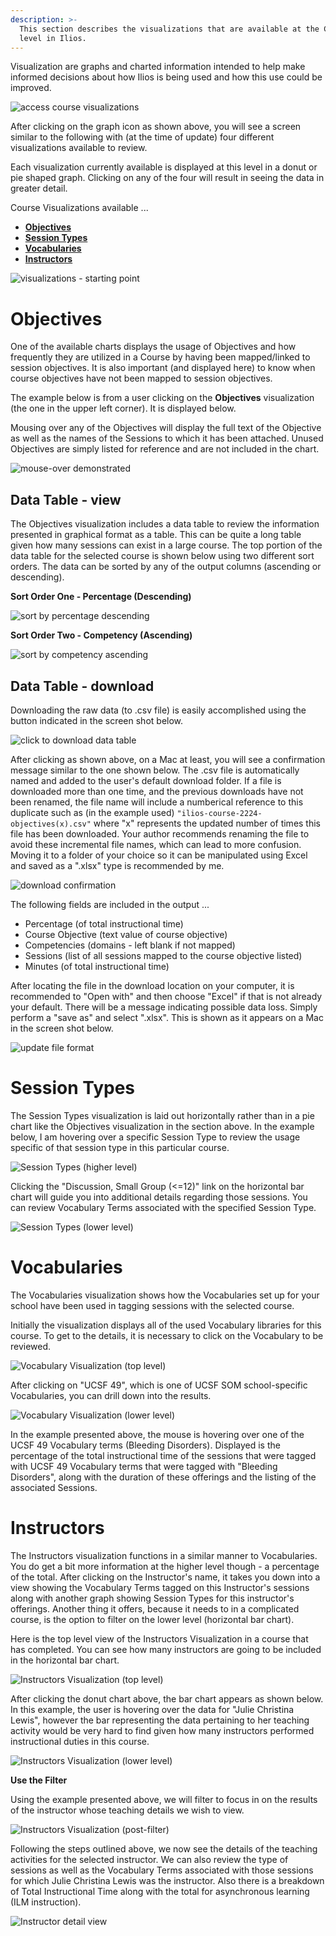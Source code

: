 ```yaml
---
description: >-
  This section describes the visualizations that are available at the Course
  level in Ilios.
---
```


Visualization are graphs and charted information intended to help make informed decisions about how Ilios is being used and how this use could be improved.

![access course visualizations](../../images/course_visualizations/access_course_visualizations.png)

After clicking on the graph icon as shown above, you will see a screen similar to the following with (at the time of update) four different visualizations available to review.

Each visualization currently available is displayed at this level in a donut or pie shaped graph. Clicking on any of the four will result in seeing the data in greater detail.

Course Visualizations available ...

* **[**Objectives**](https://iliosproject.gitbook.io/ilios-user-guide/courses-and-sessions/courses/visualizations#objectives)**
* **[**Session Types**](https://iliosproject.gitbook.io/ilios-user-guide/courses-and-sessions/courses/visualizations#session-types)**
* **[**Vocabularies**](https://iliosproject.gitbook.io/ilios-user-guide/courses-and-sessions/courses/visualizations#vocabularies)**
* **[**Instructors**](https://iliosproject.gitbook.io/ilios-user-guide/courses-and-sessions/courses/visualizations#instructors)**

![visualizations - starting point](../../images/course_visualizations/visualizations_starting_point.png)

# Objectives

One of the available charts displays the usage of Objectives and how frequently they are utilized in a Course by having been mapped/linked to session objectives. It is also important (and displayed here) to know when course objectives have not been mapped to session objectives.

The example below is from a user clicking on the **Objectives** visualization (the one in the upper left corner). It is displayed below.

Mousing over any of the Objectives will display the full text of the Objective as well as the names of the Sessions to which it has been attached. Unused Objectives are simply listed for reference and are not included in the chart.

![mouse-over demonstrated](../../images/course_visualizations/mouse_over_demonstrated.png)

## Data Table - view

The Objectives visualization includes a data table to review the information presented in graphical format as a table. This can be quite a long table given how many sessions can exist in a large course. The top portion of the data table for the selected course is shown below using two different sort orders. The data can be sorted by any of the output columns (ascending or descending).

**Sort Order One - Percentage (Descending)**

![sort by percentage descending](../../images/course_visualizations/sort_by_percentage_desc.png)

**Sort Order Two - Competency (Ascending)**

![sort by competency ascending](../../images/course_visualizations/sort_by_competency_asc.png)

## Data Table - download 

Downloading the raw data (to .csv file) is easily accomplished using the button indicated in the screen shot below.

![click to download data table](../../images/course_visualizations/click_to_download_data_table.png)

After clicking as shown above, on a Mac at least, you will see a confirmation message similar to the one shown below. The .csv file is automatically named and added to the user's default download folder. If a file is downloaded more than one time, and the previous downloads have not been renamed, the file name will include a numberical reference to this duplicate such as (in the example used) `"ilios-course-2224-objectives(x).csv"` where "x" represents the updated number of times this file has been downloaded. Your author recommends renaming the file to avoid these incremental file names, which can lead to more confusion. Moving it to a folder of your choice so it can be manipulated using Excel and saved as a ".xlsx" type is recommended by me.

![download confirmation](../../images/course_visualizations/download_confirmation.png)

The following fields are included in the output ...

* Percentage (of total instructional time)
* Course Objective (text value of course objective)
* Competencies (domains - left blank if not mapped)
* Sessions (list of all sessions mapped to the course objective listed)
* Minutes (of total instructional time)

After locating the file in the download location on your computer, it is recommended to "Open with" and then choose "Excel" if that is not already your default. There will be a message indicating possible data loss. Simply perform a "save as" and select ".xlsx". This is shown as it appears on a Mac in the screen shot below.

![update file format](../../images/course_visualizations/update_file_format.png)

# Session Types

The Session Types visualization is laid out horizontally rather than in a pie chart like the Objectives visualization in the section above. In the example below, I am hovering over a specific Session Type to review the usage specific of that session type in this particular course.

![Session Types (higher level)](../../images/course_visualizations/sess_type_viz1.png)

Clicking the "Discussion, Small Group (<=12)" link on the horizontal bar chart will guide you into additional details regarding those sessions. You can review Vocabulary Terms associated with the specified Session Type.

![Session Types (lower level)](../../images/course_visualizations/voc_term_viz2.png)

# Vocabularies

The Vocabularies visualization shows how the Vocabularies set up for your school have been used in tagging sessions with the selected course.

Initially the visualization displays all of the used Vocabulary libraries for this course. To get to the details, it is necessary to click on the Vocabulary to be reviewed.

![Vocabulary Visualization (top level)](../../images/course_visualizations/vocab_viz1.png)

After clicking on "UCSF 49", which is one of UCSF SOM school-specific Vocabularies, you can drill down into the results.

![Vocabulary Visualization (lower level)](../../images/course_visualizations/vocab_viz2.png)

In the example presented above, the mouse is hovering over one of the UCSF 49 Vocabulary terms (Bleeding Disorders). Displayed is the percentage of the total instructional time of the sessions that were tagged with UCSF 49 Vocabulary terms that were tagged with "Bleeding Disorders", along with the duration of these offerings and the listing of the associated Sessions.

# Instructors

The Instructors visualization functions in a similar manner to Vocabularies. You do get a bit more information at the higher level though - a percentage of the total. After clicking on the Instructor's name, it takes you down into a view showing the Vocabulary Terms tagged on this Instructor's sessions along with another graph showing Session Types for this instructor's offerings. Another thing it offers, because it needs to in a complicated course, is the option to filter on the lower level (horizontal bar chart).

Here is the top level view of the Instructors Visualization in a course that has completed. You can see how many instructors are going to be included in the horizontal bar chart.

![Instructors Visualization (top level)](../../images/course_visualizations/instr_top_lvl.png)

After clicking the donut chart above, the bar chart appears as shown below. In this example, the user is hovering over the data for "Julie Christina Lewis", however the bar representing the data pertaining to her teaching activity would be very hard to find given how many instructors performed instructional duties in this course.

![Instructors Visualization (lower level)](../../images/course_visualizations/instr_low_lvl.png)

**Use the Filter**

Using the example presented above, we will filter to focus in on the results of the instructor whose teaching details we wish to view.

![Instructors Visualization (post-filter)](../../images/course_visualizations/instr_low_lvl3.png)

Following the steps outlined above, we now see the details of the teaching activities for the selected instructor. We can also review the type of sessions as well as the Vocabulary Terms associated with those sessions for which Julie Christina Lewis was the instructor. Also there is a breakdown of Total Instructional Time along with the total for asynchronous learning (ILM instruction).

![Instructor detail view](../../images/course_visualizations/instr_low_lvl4.png)